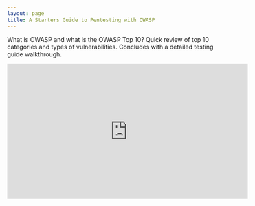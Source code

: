 ```yaml
---
layout: page
title: A Starters Guide to Pentesting with OWASP
---
```


What is OWASP and what is the OWASP Top 10? Quick review of top 10 categories and types of vulnerabilities. Concludes with a detailed testing guide walkthrough.


<div class="container">
	<iframe width="560" height="315" src="https://www.youtube-nocookie.com/embed/AO_sqXb-gKE" frameborder="0" allow="accelerometer; autoplay; encrypted-media; gyroscope; picture-in-picture" allowfullscreen></iframe>
</div>
